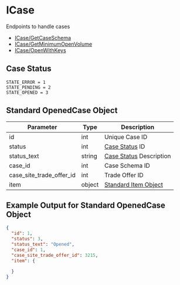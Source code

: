 # ICase

Endpoints to handle cases

- [ICase/GetCaseSchema](ICase/GetCaseSchema.md)
- [ICase/GetMinimumOpenVolume](ICase/GetMinimumOpenVolume.md)
- [ICase/OpenWithKeys](ICase/OpenWithKeys.md)

## Case Status
```
STATE_ERROR = 1
STATE_PENDING = 2
STATE_OPENED = 3
```

## Standard OpenedCase Object

Parameter | Type | Description
--------- | -----| -------- 
id | int | Unique Case ID
status | int | [Case Status](/ICase.md#case-status) ID
status_text | string | [Case Status](/ICase.md#case-status) Description
case_id | int | Case Schema ID
case_site_trade_offer_id | int | Trade Offer ID
item | object | [Standard Item Object](/IItem.md#standard-item-object)

## Example Output for Standard OpenedCase Object
```json
{
  "id": 1,
  "status": 3,
  "status_text": "Opened",
  "case_id": 1,
  "case_site_trade_offer_id": 3215,
  "item": {
  
  }
}
```